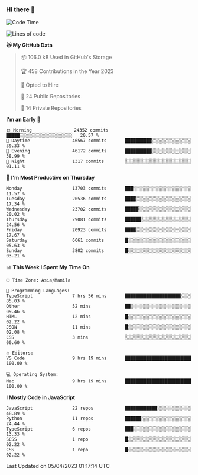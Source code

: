 ### Hi there 👋

<!--START_SECTION:waka-->
![Code Time](http://img.shields.io/badge/Code%20Time-177%20hrs%2032%20mins-blue)

![Lines of code](https://img.shields.io/badge/From%20Hello%20World%20I%27ve%20Written-55.3%20million%20lines%20of%20code-blue)

**🐱 My GitHub Data** 

> 📦 106.0 kB Used in GitHub's Storage 
 > 
> 🏆 458 Contributions in the Year 2023
 > 
> 💼 Opted to Hire
 > 
> 📜 24 Public Repositories 
 > 
> 🔑 14 Private Repositories 
 > 
**I'm an Early 🐤** 

```text
🌞 Morning                24352 commits       █████░░░░░░░░░░░░░░░░░░░░   20.57 % 
🌆 Daytime                46567 commits       ██████████░░░░░░░░░░░░░░░   39.33 % 
🌃 Evening                46172 commits       ██████████░░░░░░░░░░░░░░░   38.99 % 
🌙 Night                  1317 commits        ░░░░░░░░░░░░░░░░░░░░░░░░░   01.11 % 
```
📅 **I'm Most Productive on Thursday** 

```text
Monday                   13703 commits       ███░░░░░░░░░░░░░░░░░░░░░░   11.57 % 
Tuesday                  20536 commits       ████░░░░░░░░░░░░░░░░░░░░░   17.34 % 
Wednesday                23702 commits       █████░░░░░░░░░░░░░░░░░░░░   20.02 % 
Thursday                 29081 commits       ██████░░░░░░░░░░░░░░░░░░░   24.56 % 
Friday                   20923 commits       ████░░░░░░░░░░░░░░░░░░░░░   17.67 % 
Saturday                 6661 commits        █░░░░░░░░░░░░░░░░░░░░░░░░   05.63 % 
Sunday                   3802 commits        █░░░░░░░░░░░░░░░░░░░░░░░░   03.21 % 
```


📊 **This Week I Spent My Time On** 

```text
🕑︎ Time Zone: Asia/Manila

💬 Programming Languages: 
TypeScript               7 hrs 56 mins       █████████████████████░░░░   85.03 % 
Other                    52 mins             ██░░░░░░░░░░░░░░░░░░░░░░░   09.46 % 
HTML                     12 mins             █░░░░░░░░░░░░░░░░░░░░░░░░   02.22 % 
JSON                     11 mins             █░░░░░░░░░░░░░░░░░░░░░░░░   02.08 % 
CSS                      3 mins              ░░░░░░░░░░░░░░░░░░░░░░░░░   00.60 % 

🔥 Editors: 
VS Code                  9 hrs 19 mins       █████████████████████████   100.00 % 

💻 Operating System: 
Mac                      9 hrs 19 mins       █████████████████████████   100.00 % 
```

**I Mostly Code in JavaScript** 

```text
JavaScript               22 repos            ████████████░░░░░░░░░░░░░   48.89 % 
Python                   11 repos            ██████░░░░░░░░░░░░░░░░░░░   24.44 % 
TypeScript               6 repos             ███░░░░░░░░░░░░░░░░░░░░░░   13.33 % 
SCSS                     1 repo              █░░░░░░░░░░░░░░░░░░░░░░░░   02.22 % 
CSS                      1 repo              █░░░░░░░░░░░░░░░░░░░░░░░░   02.22 % 
```




 Last Updated on 05/04/2023 01:17:14 UTC
<!--END_SECTION:waka-->
